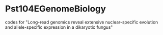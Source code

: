 # Pst104EGenomeBiology

codes for "Long-read genomics reveal extensive nuclear-specific evolution and allele-specific expression in a dikaryotic fungus"
